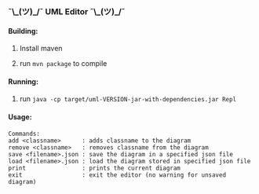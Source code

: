### ¯\\\_(ツ)\_/¯ UML Editor ¯\\\_(ツ)\_/¯ 
#### Building:

1. Install maven

2. run `mvn package` to compile

#### Running:
1. run `java -cp target/uml-VERSION-jar-with-dependencies.jar Repl`


#### Usage:
```
Commands:
add <classname>      : adds classname to the diagram
remove <classname>   : removes classname from the diagram
save <filename>.json : save the diagram in a specified json file
load <filename>.json : load the diagram stored in specified json file
print                : prints the current diagram
exit                 : exit the editor (no warning for unsaved diagram)
```
